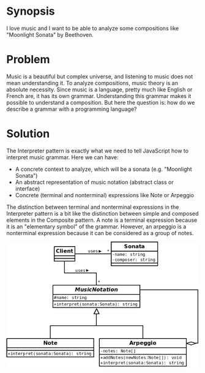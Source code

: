 # Synopsis

I love music and I want to be able to analyze some compositions like "Moonlight Sonata" by Beethoven.

# Problem

Music is a beautiful but complex universe, and listening to music does not mean understanding it. To analyze compositions, music theory is an absolute necessity. Since music is a language, pretty much like English or French are, it has its own grammar. Understanding this grammar makes it possible to understand a composition. But here the question is: how do we describe a grammar with a programming language?

# Solution

The Interpreter pattern is exactly what we need to tell JavaScript how to interpret music grammar. Here we can have:

  * A concrete context to analyze, which will be a sonata (e.g. "Moonlight Sonata")
  * An abstract representation of music notation (abstract class or interface)
  * Concrete (terminal and nonterminal) expressions like Note or Arpeggio

The distinction between terminal and nonterminal expressions in the Interpreter pattern is a bit like the distinction between simple and composed elements in the Composite pattern. A note is a terminal expression because it is an "elementary symbol" of the grammar. However, an arpeggio is a nonterminal expression because it can be considered as a group of notes.

![Interpreter (classic)](Interpreter.png)
